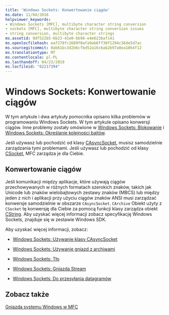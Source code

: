 ```yaml
---
title: 'Windows Sockets: Konwertowanie ciągów'
ms.date: 11/04/2016
helpviewer_keywords:
- Windows Sockets [MFC], multibyte character string conversion
- sockets [MFC], multibyte character string conversion issues
- string conversion, multibyte character strings
ms.assetid: 9df522b5-6b23-41e0-bb96-e4e623baf141
ms.openlocfilehash: eaf278fc2689f0afa9ab6ff30f1294c36de5d7ac
ms.sourcegitcommit: 0ab61bc3d2b6cfbd52a16c6ab2b97a8ea1864f12
ms.translationtype: MT
ms.contentlocale: pl-PL
ms.lasthandoff: 04/23/2019
ms.locfileid: "62217394"
---
```

# <a name="windows-sockets-converting-strings"></a>Windows Sockets: Konwertowanie ciągów

W tym artykule i dwa artykuły pomocnika opisano kilka problemów w programowaniu Windows Sockets. W tym artykule opisano konwersji ciągów. Inne problemy zostały omówione w [Windows Sockets: Blokowanie](../mfc/windows-sockets-blocking.md) i [Windows Sockets: Określanie kolejności bajtów](../mfc/windows-sockets-byte-ordering.md).

Jeśli używasz lub pochodzić od klasy [CAsyncSocket](../mfc/reference/casyncsocket-class.md), musisz samodzielnie zarządzania tymi problemami. Jeśli używasz lub pochodzić od klasy [CSocket](../mfc/reference/csocket-class.md), MFC zarządza je dla Ciebie.

## <a name="converting-strings"></a>Konwertowanie ciągów

Jeśli komunikacji między aplikacje, które używają ciągów przechowywanych w różnych formatach szerokich znaków, takich jak Unicode lub znaków wielobajtowych zestawy znaków (MBCS) lub między jeden z nich i aplikacji przy użyciu ciągów znaków ANSI musi zarządzać konwersje samodzielnie w obszarze `CAsyncSocket`. `CArchive` Obiekt użyty z `CSocket` tę konwersję dla Ciebie za pomocą funkcji klasy zarządza obiekt [CString](../atl-mfc-shared/reference/cstringt-class.md). Aby uzyskać więcej informacji zobacz specyfikację Windows Sockets, znajduje się w zestawie Windows SDK.

Aby uzyskać więcej informacji, zobacz:

- [Windows Sockets: Używanie klasy CAsyncSocket](../mfc/windows-sockets-using-class-casyncsocket.md)

- [Windows Sockets: Używanie gniazd z archiwami](../mfc/windows-sockets-using-sockets-with-archives.md)

- [Windows Sockets: Tło](../mfc/windows-sockets-background.md)

- [Windows Sockets: Gniazda Stream](../mfc/windows-sockets-stream-sockets.md)

- [Windows Sockets: Do przesyłania datagramów](../mfc/windows-sockets-datagram-sockets.md)

## <a name="see-also"></a>Zobacz także

[Gniazda systemu Windows w MFC](../mfc/windows-sockets-in-mfc.md)
